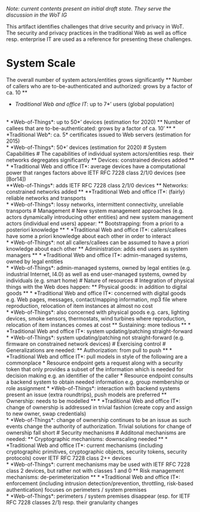 *Note: current contents present an initial draft state. They serve the discussion in the WoT IG*

This artifact identifies challenges that drive security and privacy in WoT. The security and privacy practices in the traditional Web as well as office resp. enterprise IT are used as a reference for presenting these challenges.

# System Scale #
The overall number of system actors/entities grows significantly
** Number of callers who are to-be-authenticated and authorized: grows by a factor of ca. 10 **
* *Traditional Web and office IT*: up to 7*’ users (global population)
<br />
* *Web-of-Things*: up to 50*’ devices (estimation for 2020)
** Number of callees that are to-be-authenticated: grows by a factor of ca. 10’ **
* *Traditional Web*: ca. 5* certificates issued to Web servers (estimation for 2015)
<br />
* *Web-of-Things*: 50*’ devices (estimation for 2020)
# System Capabilities #
The capabilities of individual system actors/entities resp. their networks degregates significantly
** Devices: constrained devices added **
* *Traditional Web and office IT*: average devices have a computational power that ranges factors above IETF RFC 7228 class 2/1/0 devices (see [Bor14])
<br />
**Web-of-Things*: adds IETF RFC 7228 class 2/1/0 devices 
** Networks: constrained networks added **
**Traditional Web and office IT*: (fairly) reliable networks and transports 
<br />
* *Web-of-Things*: lossy networks, intermittent connectivity, unreliable transports
# Management #
New system management approaches (e.g. actors dynamically introducing other entities) and new system management actors (individual end users) appear:
** Bootstrapping: from a priori to a posteriori knowledge **
* *Traditional Web and office IT*: callers/callees have some a priori knowledge about each other in order to interact
<br />
* *Web-of-Things*: not all callers/callees can be assumed to have a priori knowledge about each other
** Administration: adds end users as system managers **
* *Traditional Web and office IT*: admin-managed systems, owned by legal entities
<br />
* *Web-of-Things*: admin-managed systems, owned by legal entities (e.g. industrial Internet, I4.0) as well as end user-managed systems, owned by individuals (e.g. smart home)
# Nature of resources #
Integration of physical things with the Web does happen:
** Physical goods: in addition to digital goods **
* *Traditional Web and office IT*: concerned with digital goods e.g. Web pages, messages, contact/mapping information, mp3 file where reproduction, relocation of item instances at almost no cost
<br />
* *Web-of-Things*: also concerned with physical goods e.g. cars, lighting devices, smoke sensors, thermostats, wind turbines where reproduction, relocation of item instances comes at cost
** Sustaining: more tedious **
* *Traditional Web and office IT*: system updating/patching straight-forward
<br />
* *Web-of-Things*: system updating/patching not straight-forward (e.g. firmware on constrained network devices)
# Exercising control #
Generalizations are needed:
** Authorization: from pull to push **
* *Traditional Web and office IT*: pull models in style of the following are a commonplace 
  * Resource endpoint gets a request along with a security token that only provides a subset of the information which is needed for decision making e.g. an identifier of the caller
  * Resource endpoint consults a backend system to obtain needed information e.g. group membership or role assignment
* *Web-of-Things*: interaction with backend systems present an issue (extra roundtrips), push models are preferred
** Ownership: needs to be modelled **
* *Traditional Web and office IT*: change of ownership is addressed in trivial fashion (create copy and assign to new owner, swap credentials) 
<br />
* *Web-of-Things*: change of ownership continues to be an issue as such events change the authority of authorization. Trivial solutions for change of ownership fall short 
# Security mechanisms #
Additonal mechanisms are needed:
** Cryptographic mechanisms: downscaling needed ** 
* *Traditional Web and office IT*: current mechanisms (including cryptographic primitives, cryptographic objects, security tokens, security protocols) cover IETF RFC 7228 class 2++ devices
<br />
* *Web-of-Things*: current mechanisms may be used with IETF RFC 7228 class 2 devices, but rather not with classes 1 and 0
** Risk management mechanisms: de-perimeterization  ** 
* *Traditional Web and office IT*: enforcement (including intrusion detection/prevention, throttling, risk-based authentication) focuses on perimeters / system premises
<br />
* *Web-of-Things*: perimeters / system premises disappear (esp. for IETF RFC 7228 classes 2/1) resp. their granularity changes
